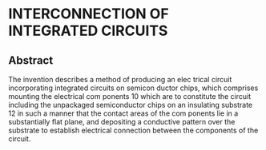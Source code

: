 # INTERCONNECTION OF INTEGRATED CIRCUITS

## Abstract
The invention describes a method of producing an elec trical circuit incorporating integrated circuits on semicon ductor chips, which comprises mounting the electrical com ponents 10 which are to constitute the circuit including the unpackaged semiconductor chips on an insulating substrate 12 in such a manner that the contact areas of the com ponents lie in a substantially flat plane, and depositing a conductive pattern over the substrate to establish electrical connection between the components of the circuit.